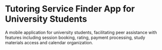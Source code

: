 # Tutoring Service Finder App for University Students

A mobile application for university students, facilitating peer assistance with features including session booking, rating, payment processing, study materials access and calendar organization.
